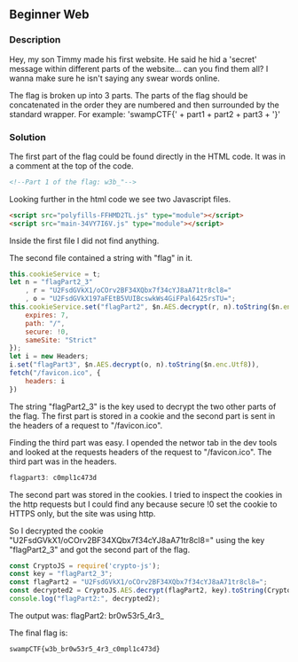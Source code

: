 ## Beginner Web

### Description

Hey, my son Timmy made his first website. He said he hid a 'secret' message within different parts of the website... can you find them all? I wanna make sure he isn't saying any swear words online.

The flag is broken up into 3 parts. The parts of the flag should be concatenated in the order they are numbered and then surrounded by the standard wrapper. For example: 'swampCTF{' + part1 + part2 + part3 + '}'

### Solution

The first part of the flag could be found directly in the HTML code. It was in a comment at the top of the code.
```html
<!--Part 1 of the flag: w3b_"-->
```

Looking further in the html code we see two Javascript files.
```html
<script src="polyfills-FFHMD2TL.js" type="module"></script>
<script src="main-34VY7I6V.js" type="module"></script>
```

Inside the first file I did not find anything.

The second file contained a string with "flag" in it.
```javascript
this.cookieService = t;
let n = "flagPart2_3"
    , r = "U2FsdGVkX1/oCOrv2BF34XQbx7f34cYJ8aA71tr8cl8="
    , o = "U2FsdGVkX197aFEtB5VUIBcswkWs4GiFPal6425rsTU=";
this.cookieService.set("flagPart2", $n.AES.decrypt(r, n).toString($n.enc.Utf8), {
    expires: 7,
    path: "/",
    secure: !0,
    sameSite: "Strict"
});
let i = new Headers;
i.set("flagPart3", $n.AES.decrypt(o, n).toString($n.enc.Utf8)),
fetch("/favicon.ico", {
    headers: i
})
```

The string "flagPart2_3" is the key used to decrypt the two other parts of the flag. The first part is stored in a cookie and the second part is sent in the headers of a request to "/favicon.ico".

Finding the third part was easy. I opended the networ tab in the dev tools and looked at the requests headers of the request to "/favicon.ico". The third part was in the headers.
```javascript
flagpart3: c0mpl1c473d
```

The second part was stored in the cookies. I tried to inspect the cookies in the http requests but I could find any because secure !0 set the cookie to HTTPS only, but the site was using http.

So I decrypted the cookie "U2FsdGVkX1/oCOrv2BF34XQbx7f34cYJ8aA71tr8cl8=" using the key "flagPart2_3" and got the second part of the flag.
```javascript
const CryptoJS = require('crypto-js');
const key = "flagPart2_3";
const flagPart2 = "U2FsdGVkX1/oCOrv2BF34XQbx7f34cYJ8aA71tr8cl8=";
const decrypted2 = CryptoJS.AES.decrypt(flagPart2, key).toString(CryptoJS.enc.Utf8);
console.log("flagPart2:", decrypted2);
```

The output was: flagPart2: br0w53r5_4r3_

The final flag is:
```
swampCTF{w3b_br0w53r5_4r3_c0mpl1c473d}
```